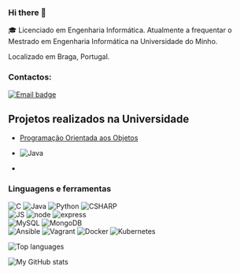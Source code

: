 ### Hi there 👋

🎓 Licenciado em Engenharia Informática. Atualmente a frequentar o Mestrado em Engenharia Informática na Universidade do Minho.

Localizado em Braga, Portugal.

### Contactos:
[![Email badge](https://img.shields.io/badge/-miguelluffy7-c71610?style=for-the-badge&logo=Gmail&logoColor=black)](mailto:miguelluffy7@gmail.com)

## Projetos realizados na Universidade

- [Programação Orientada aos Objetos](https://github.com/Miguelcj1/Trabalho-POO-2021_2022)
- ![Java](https://img.shields.io/badge/Java-ED8B00?style=for-the-badge&logo=Java&logoColor=white)

- 




### Linguagens e ferramentas
<!--![Haskell](https://img.shields.io/badge/Haskell-5D4F85?style=for-the-badge&logo=haskell&logoColor=white) -->
![C](https://img.shields.io/badge/C-00599C?style=for-the-badge&logo=c&logoColor=white)
![Java](https://img.shields.io/badge/Java-ED8B00?style=for-the-badge&logo=Java&logoColor=white)
![Python](https://img.shields.io/badge/Python-00599C?style=for-the-badge&logo=python&logoColor=white)
![CSHARP](https://img.shields.io/badge/C%20Sharp-9925eb?style=for-the-badge&logo=csharp&logoColor=white)<br>
![JS](https://img.shields.io/badge/JavaScript-FFFF00?style=for-the-badge&logo=javascript&logoColor=black)
![node](https://img.shields.io/badge/Node.JS-44883E?style=for-the-badge&logo=node.js&logoColor=white)
![express](https://img.shields.io/badge/Express-FFFFFF?style=for-the-badge&logo=express&logoColor=black)<br>
![MySQL](https://img.shields.io/badge/MySQL-005C84?style=for-the-badge&logo=mysql&logoColor=white)
![MongoDB](https://img.shields.io/badge/Mongodb-4DB33D?style=for-the-badge&logo=mongodb&logoColor=white)<br>
![Ansible](https://img.shields.io/badge/Ansible-000000?style=for-the-badge&logo=ansible&logoColor=White)
![Vagrant](https://img.shields.io/badge/Vagrant-0078D4?style=for-the-badge&logo=vagrant&logoColor=white)
![Docker](https://img.shields.io/badge/Docker-0078D4?style=for-the-badge&logo=docker&logoColor=white)
![Kubernetes](https://img.shields.io/badge/Kubernetes-0078D4?style=for-the-badge&logo=kubernetes&logoColor=white)


![Top languages](https://github-readme-stats.vercel.app/api/top-langs/?username=miguelcj1&theme=codeSTACKr&layout=compact&hide_border=true&hide=html,css,tex,scss,less)

![My GitHub stats](https://github-readme-stats.vercel.app/api?username=miguelcj1&theme=codeSTACKr&count_private=true&hide=contribs&hide_border=true)
